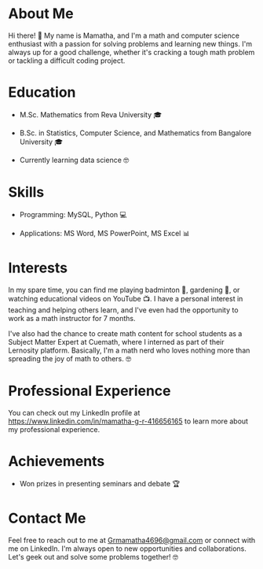 # About Me

Hi there! 🙌 My name is Mamatha, and I'm a math and computer science enthusiast with a passion for solving problems and learning new things. I'm always up for a good challenge, whether it's cracking a tough math problem or tackling a difficult coding project. 

# Education

- M.Sc. Mathematics from Reva University 🎓

- B.Sc. in Statistics, Computer Science, and Mathematics from Bangalore University 🎓

- Currently learning data science 🤓

# Skills

- Programming: MySQL, Python 💻

- Applications: MS Word, MS PowerPoint, MS Excel 📊

# Interests

In my spare time, you can find me playing badminton 🏸, gardening 🌱, or watching educational videos on YouTube 📺. I have a personal interest in teaching and helping others learn, and I've even had the opportunity to work as a math instructor for 7 months.

I've also had the chance to create math content for school students as a Subject Matter Expert at Cuemath, where I interned as part of their Lernosity platform. Basically, I'm a math nerd who loves nothing more than spreading the joy of math to others. 🤓

# Professional Experience

You can check out my LinkedIn profile at https://www.linkedin.com/in/mamatha-g-r-416656165 to learn more about my professional experience.

# Achievements

- Won prizes in presenting seminars and debate 🏆

# Contact Me

Feel free to reach out to me at Grmamatha4696@gmail.com or connect with me on LinkedIn. I'm always open to new opportunities and collaborations. Let's geek out and solve some problems together! 🤓

